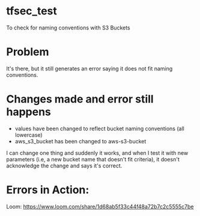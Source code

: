 # tfsec_test
To check for naming conventions with S3 Buckets

# Problem
It's there, but it still generates an error saying it does not fit naming conventions.
# Changes made and error still happens
- values have been changed to reflect bucket naming conventions (all lowercase)
- aws_s3_bucket has been changed to aws-s3-bucket

 I can change one thing and suddenly it works, and when I test it with new parameters (i.e, a new bucket name that doesn't fit criteria), it doesn't acknowledge the change and says it's correct.

# Errors in Action:

Loom: https://www.loom.com/share/1d68ab5f33c44f48a72b7c2c5555c7be

